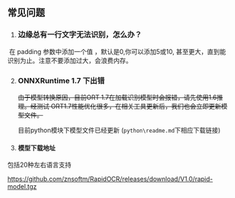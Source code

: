 ## 常见问题

1. ### 边缘总有一行文字无法识别，怎么办？

​          在 padding 参数中添加一个值 ，默认是0,你可以添加5或10, 甚至更大，直到能识别为止。注意不要添加过大，会浪费内存。

2. ### ONNXRuntime 1.7 下出错

   ~~由于模型转换原因，目前ORT 1.7在加载识别模型时会报错，请先使用1.6推理。经测试  ORT1.7性能优化很多，在相关工具更新后，我们也会立即更新模型文件。~~
   
   目前python模块下模型文件已经更新 (`python\readme.md`下相应下载链接)
 3. #### 模型下载地址

   包括20种左右语言支持
   
   https://github.com/znsoftm/RapidOCR/releases/download/V1.0/rapid-model.tgz
